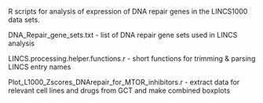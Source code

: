 R scripts for analysis of expression of DNA repair genes in the LINCS1000 data sets.

DNA_Repair_gene_sets.txt - list of DNA repair gene sets used in LINCS analysis	

LINCS.processing.helper.functions.r	- short functions for trimming & parsing LINCS entry names

Plot_L1000_Zscores_DNArepair_for_MTOR_inhibitors.r	- extract data for relevant cell lines and drugs from GCT and make combined boxplots
